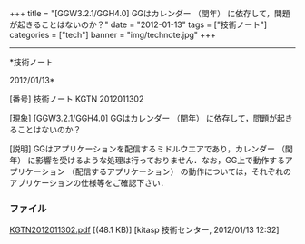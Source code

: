 ﻿+++
title = "[GGW3.2.1/GGH4.0] GGはカレンダー （閏年） に依存して，問題が起きることはないのか？"
date = "2012-01-13"
tags = ["技術ノート"]
categories = ["tech"]
banner = "img/technote.jpg"
+++

-----------------------------------------------------------------------------------------------------------------------------

*技術ノート

2012/01/13*


[番号]
技術ノート KGTN 2012011302

[現象]
[GGW3.2.1/GGH4.0] GGはカレンダー （閏年）
に依存して，問題が起きることはないのか？

[説明]
GGはアプリケーションを配信するミドルウエアであり，カレンダー （閏年）
に影響を受けるような処理は行っておりません．なお，GG上で動作するアプリケーション
（配信するアプリケーション）
の動作については，それぞれのアプリケーションの仕様等をご確認下さい．


### ファイル

 
 


[KGTN2012011302.pdf](http://techreport.kitasp.net/attachments/download/794/KGTN2012011302.pdf)
 [(48.1 KB)] [kitasp 技術センター, 2012/01/13
12:32]


 


 


